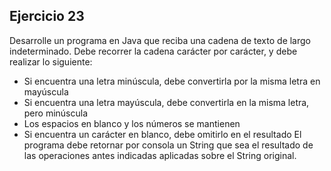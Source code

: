 ## Ejercicio 23

Desarrolle un programa en Java que reciba una cadena de texto de largo indeterminado. Debe
recorrer la cadena carácter por carácter, y debe realizar lo siguiente:

- Si encuentra una letra minúscula, debe convertirla por la misma letra en mayúscula
- Si encuentra una letra mayúscula, debe convertirla en la misma letra, pero minúscula
- Los espacios en blanco y los números se mantienen
- Si encuentra un carácter en blanco, debe omitirlo en el resultado
  El programa debe retornar por consola un String que sea el resultado de las operaciones antes
  indicadas aplicadas sobre el String original.
